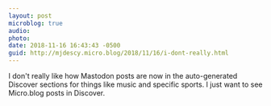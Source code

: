 ```yaml
---
layout: post
microblog: true
audio: 
photo: 
date: 2018-11-16 16:43:43 -0500
guid: http://mjdescy.micro.blog/2018/11/16/i-dont-really.html
---
```

I don't really like how Mastodon posts are now in the auto-generated Discover sections for things like music and specific sports. I just want to see Micro.blog posts in Discover.

